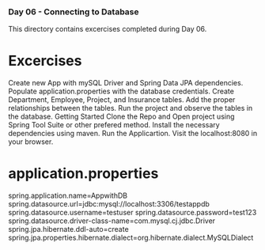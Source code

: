 ### Day 06 - Connecting to Database
This directory contains excercises completed during Day 06.

# Excercises
Create new App with mySQL Driver and Spring Data JPA dependencies.
Populate application.properties with the database credentials.
Create Department, Employee, Project, and Insurance tables.
Add the proper relationships between the tables.
Run the project and observe the tables in the database.
Getting Started
Clone the Repo and Open project using Spring Tool Suite or other prefered method. Install the necessary dependencies using maven. Run the Applicartion. Visit the localhost:8080 in your browser.

# application.properties
spring.application.name=AppwithDB
spring.datasource.url=jdbc:mysql://localhost:3306/testappdb
spring.datasource.username=testuser
spring.datasource.password=test123
spring.datasource.driver-class-name=com.mysql.cj.jdbc.Driver
spring.jpa.hibernate.ddl-auto=create
spring.jpa.properties.hibernate.dialect=org.hibernate.dialect.MySQLDialect